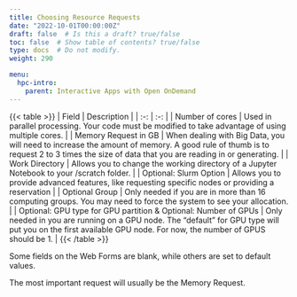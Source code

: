 ```yaml
---
title: Choosing Resource Requests
date: "2022-10-01T00:00:00Z"
draft: false  # Is this a draft? true/false
toc: false  # Show table of contents? true/false
type: docs  # Do not modify.
weight: 290

menu:
  hpc-intro:
    parent: Interactive Apps with Open OnDemand
---
```


{{< table >}}
| Field | Description |
| :-: | :-: |
| Number of cores | Used in parallel processing.  Your code must be modified to take advantage of using multiple cores. |
| Memory Request in GB | When dealing with Big Data, you will need to increase the amount of memory.  A good rule of thumb is to request 2 to 3 times the size of data that you are reading in or generating. |
| Work Directory | Allows you to change the working directory of a Jupyter Notebook to your /scratch folder. |
| Optional: Slurm Option | Allows you to provide advanced features, like requesting specific nodes or providing a reservation |
| Optional Group | Only needed if you are in more than 16 computing groups.  You may need to force the system to see your allocation. |
| Optional: GPU type for GPU partition &  Optional: Number of GPUs | Only needed in you are running on a GPU node.  The “default” for GPU type will put you on the first available GPU node. For now, the number of GPUS should be 1. |
{{< /table >}}

Some fields on the Web Forms are blank, while others are set to default values.

The most important request will usually be the Memory Request.

